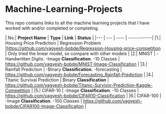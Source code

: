 # Machine-Learning-Projects
This repo contains links to all the machine learning projects that I have worked with and/or completed or completing.


| No.| **Project Name** | **Type** | **Link** | **Status** | 
|--- | --- | ---- | ------------|
|1.| Housing Price Prediction | Regression Problem |https://github.com/yagyesh-bobde/Regression-Housing-price-competition | Only tried the linear model, so compare with other models | 
|2.| MNIST | -Handwritten Digits. -Image **Classification**. -10 Classes | https://github.com/yagyesh-bobde/MNIST-Image-Classification | 
|3.| Rainfall Prediction | -Binary **Classification**.  -forecasting | https://github.com/yagyesh-bobde/Forecasting_Rainfall-Prediction | 
|4.| Titanic Survival Prediction | Binary **Classification** | https://github.com/yagyesh-bobde/Titanic-Survivor-Prediction-Kaggle-Competition | 
|5.| CIFAR-10 | -Image **Classification**. -10 Classes | https://github.com/yagyesh-bobde/CIFAR10-Classification |
|6.| CIFAR-100 | -Image **Classification**. -100 Classes | https://github.com/yagyesh-bobde/CIFAR100-Image-Classificaiton |
